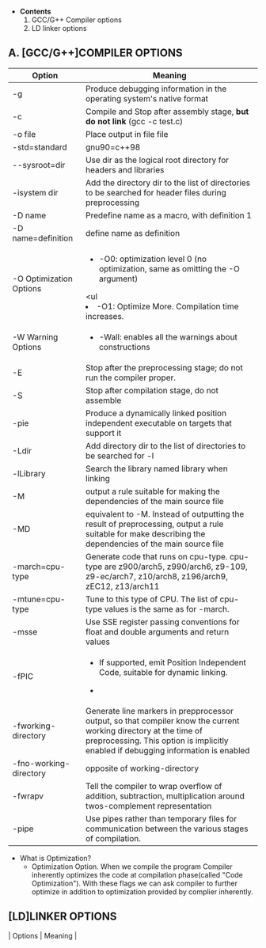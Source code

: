 - **Contents**
  1. GCC/G++ Compiler options
  2. LD linker options

## A. [GCC/G++]COMPILER OPTIONS

| Option | Meaning |
| --- | --- |
| -g | Produce debugging information in the operating system's native format |
| -c | Compile and Stop after assembly stage, **but do not link** (gcc -c test.c) |
| -o file | Place output in file file |
| -std=standard | gnu90=c++98 |
| --sysroot=dir | Use dir as the logical root directory for headers and libraries |
| -isystem dir | Add the directory dir to the list of directories to be searched for header files during preprocessing |
| -D name | Predefine name as a macro, with definition 1 |
| -D name=definition | define name as definition |
| -O Optimization Options | <ul><li>-O0: optimization level 0 (no optimization, same as omitting the -O argument)</li></ul> <ul<li>-O1: Optimize More. Compilation time increases.</li></ul> |
| -W Warning Options | <ul><li>-Wall:   enables all the warnings about constructions</li></ul> |
| -E | Stop after the preprocessing stage; do not run the compiler proper.|
| -S | Stop after compilation stage, do not assemble |
| -pie | Produce a dynamically linked position independent executable on targets that support it |
| -Ldir | Add directory dir to the list of directories to be searched for -l |
| -lLibrary | Search the library named library when linking |
| -M | output a rule suitable for making the dependencies of the main source file |
| -MD | equivalent to -M. Instead of outputting the result of preprocessing, output a rule suitable for make describing the dependencies of the main source file |
| -march=cpu-type | Generate code that runs on cpu-type.  cpu-type are z900/arch5, z990/arch6, z9-109, z9-ec/arch7, z10/arch8, z196/arch9, zEC12, z13/arch11 |
| -mtune=cpu-type | Tune to this type of CPU. The list of cpu-type values is the same as for -march. |
| -msse | Use SSE register passing conventions for float and double arguments and return values |
| -fPIC | <ul><li>If supported, emit Position Independent Code, suitable for dynamic linking.</li></ul> <ul><li>|
| -fworking-directory | Generate line markers in prepprocessor output, so that compiler know the current working directory at the time of preprocessing. This option is implicitly enabled if debugging information is enabled |
| -fno-working-directory | opposite of working-directory |
| -fwrapv | Tell the compiler to wrap overflow of addition, subtraction, multiplication around twos-complement representation |
| -pipe | Use pipes rather than temporary files for communication between the various stages of compilation. |


- What is Optimization?
  - Optimization Option. When we compile the program Compiler inherently optimizes the code at compilation phase(called "Code Optimization"). With these flags we can ask compiler to further optimize in addition to optimization provided by complier inherently.

## [LD]LINKER OPTIONS

| Options | Meaning |


